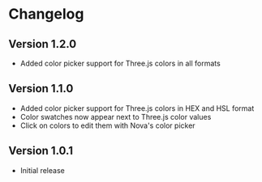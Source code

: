 # Changelog

## Version 1.2.0

- Added color picker support for Three.js colors in all formats

## Version 1.1.0

- Added color picker support for Three.js colors in HEX and HSL format
- Color swatches now appear next to Three.js color values
- Click on colors to edit them with Nova's color picker

## Version 1.0.1

- Initial release
